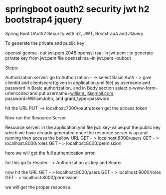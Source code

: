 # springboot oauth2 security jwt h2 bootstrap4 jquery
Spring Boot OAuth2 Security with h2, JWT, Bootstrap4 and JQuery

To generate the private and public key

openssl genrsa -out jwt.pem 2048
openssl rsa -in jwt.pem : to generate private key from jwt.pem file openssl rsa -in jwt.pem -pubout

Steps:

Authorization server: go to Authorization - -> select Basic Auth - > give clientid and clientsecret(given in application.yml file) as username and password in Basic authorization, and in Body section select x-www-form-urlencoded and put username=william_j@gmail.com, password=WilliamJohn, and grant_type=password.

hit the URL PUT --> localhost:7000/oauth/token get the access token

Now run the Resource Server

Resource server: in the application.yml file jwt: key-value:put the public key which we have already generated once the resource server is up and running then access the bellow URL GET - > localhost:8000/users GET - > localhost:8000/roles GET - > localhost:8000/permission

here we will get the full authentication error.

for this go to Header - > Authorization as key and Bearer

now hit the URL GET - > localhost:8000/users GET - > localhost:8000/roles GET - > localhost:8000/permission

we will get the proper response.



